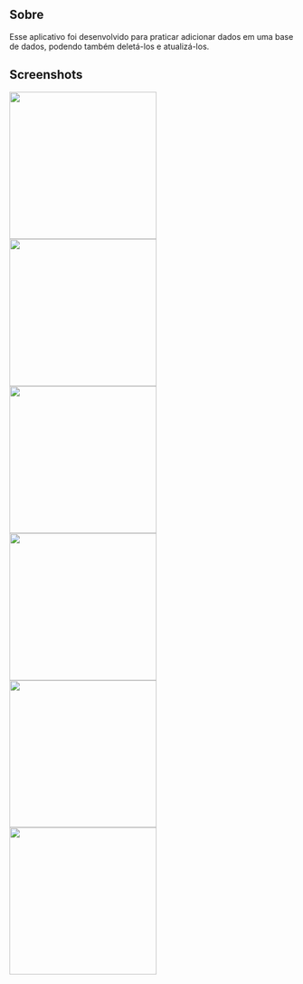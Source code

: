 ## Sobre
Esse aplicativo foi desenvolvido para praticar adicionar dados em uma base de dados, podendo também deletá-los e atualizá-los.

## Screenshots
<img src = "https://github.com/user-attachments/assets/23eed102-dce9-4ef8-90e7-07e021f52209" width="260"/>
<img src = "https://github.com/user-attachments/assets/98c4c592-ec96-4c99-b51a-8eddfa4c014b" width="260"/>
<img src = "https://github.com/user-attachments/assets/7c898d4e-f4f2-4e34-b345-ed7269b8fa7e" width="260"/>
<img src = "https://github.com/user-attachments/assets/c94b39d1-494c-44a0-85b7-30c8d62c7740" width="260"/>
<img src = "https://github.com/user-attachments/assets/71670b80-061c-4b8c-bfd9-32fd7010ce9b" width="260"/>
<img src = "https://github.com/user-attachments/assets/07b69447-e323-499f-b7e9-9b63ca07450d" width="260"/>
